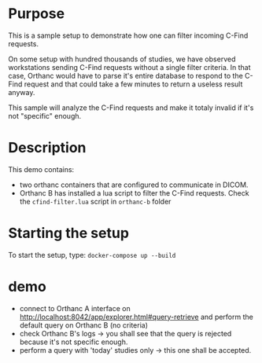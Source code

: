 # Purpose

This is a sample setup to demonstrate how one can filter incoming C-Find requests.

On some setup with hundred thousands of studies, we have observed workstations sending
C-Find requests without a single filter criteria.  In that case, Orthanc would have to 
parse it's entire database to respond to the C-Find request and that could take a few minutes
to return a useless result anyway.

This sample will analyze the C-Find requests and make it totaly invalid if it's not "specific" enough.

# Description

This demo contains:

- two orthanc containers that are configured to communicate in DICOM.
- Orthanc B has installed a lua script to filter the C-Find requests.  Check the `cfind-filter.lua` script in `orthanc-b` folder

# Starting the setup

To start the setup, type: `docker-compose up --build`

# demo

- connect to Orthanc A interface on [http://localhost:8042/app/explorer.html#query-retrieve](http://localhost:8042/app/explorer.html#query-retrieve) and perform the default query on Orthanc B (no criteria)
- check Orthanc B's logs -> you shall see that the query is rejected because it's not specific enough.
- perform a query with 'today' studies only -> this one shall be accepted.
